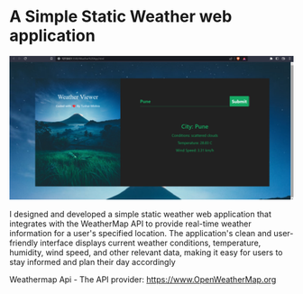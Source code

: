 # A Simple Static Weather web application
![Logo](https://github.com/Frs2304/Weather-App/blob/main/Weather-App%20JavaScript%20Screenshot.png?raw=true) 

I designed and developed a simple static weather web application that integrates with the WeatherMap API to provide real-time weather information for a user's specified location. The application's clean and user-friendly interface displays current weather conditions, temperature, humidity, wind speed, and other relevant data, making it easy for users to stay informed and plan their day accordingly

Weathermap Api - 
The API provider: https://www.OpenWeatherMap.org
